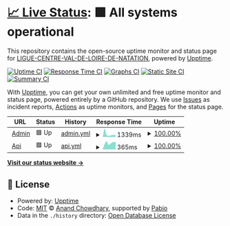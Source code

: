 # [📈 Live Status](https://LIGUE-CENTRE-VAL-DE-LOIRE-DE-NATATION.github.io/swimo-upptime): <!--live status--> **🟩 All systems operational**

This repository contains the open-source uptime monitor and status page for [LIGUE-CENTRE-VAL-DE-LOIRE-DE-NATATION](https://LIGUE-CENTRE-VAL-DE-LOIRE-DE-NATATION.github.io/swimo-upptime), powered by [Upptime](https://github.com/upptime/upptime).

[![Uptime CI](https://github.com/LIGUE-CENTRE-VAL-DE-LOIRE-DE-NATATION/swimo-upptime/workflows/Uptime%20CI/badge.svg)](https://github.com/LIGUE-CENTRE-VAL-DE-LOIRE-DE-NATATION/swimo-upptime/actions?query=workflow%3A%22Uptime+CI%22)
[![Response Time CI](https://github.com/LIGUE-CENTRE-VAL-DE-LOIRE-DE-NATATION/swimo-upptime/workflows/Response%20Time%20CI/badge.svg)](https://github.com/LIGUE-CENTRE-VAL-DE-LOIRE-DE-NATATION/swimo-upptime/actions?query=workflow%3A%22Response+Time+CI%22)
[![Graphs CI](https://github.com/LIGUE-CENTRE-VAL-DE-LOIRE-DE-NATATION/swimo-upptime/workflows/Graphs%20CI/badge.svg)](https://github.com/LIGUE-CENTRE-VAL-DE-LOIRE-DE-NATATION/swimo-upptime/actions?query=workflow%3A%22Graphs+CI%22)
[![Static Site CI](https://github.com/LIGUE-CENTRE-VAL-DE-LOIRE-DE-NATATION/swimo-upptime/workflows/Static%20Site%20CI/badge.svg)](https://github.com/LIGUE-CENTRE-VAL-DE-LOIRE-DE-NATATION/swimo-upptime/actions?query=workflow%3A%22Static+Site+CI%22)
[![Summary CI](https://github.com/LIGUE-CENTRE-VAL-DE-LOIRE-DE-NATATION/swimo-upptime/workflows/Summary%20CI/badge.svg)](https://github.com/LIGUE-CENTRE-VAL-DE-LOIRE-DE-NATATION/swimo-upptime/actions?query=workflow%3A%22Summary+CI%22)

With [Upptime](https://upptime.js.org), you can get your own unlimited and free uptime monitor and status page, powered entirely by a GitHub repository. We use [Issues](https://github.com/LIGUE-CENTRE-VAL-DE-LOIRE-DE-NATATION/swimo-upptime/issues) as incident reports, [Actions](https://github.com/LIGUE-CENTRE-VAL-DE-LOIRE-DE-NATATION/swimo-upptime/actions) as uptime monitors, and [Pages](https://LIGUE-CENTRE-VAL-DE-LOIRE-DE-NATATION.github.io/swimo-upptime) for the status page.

<!--start: status pages-->
<!-- This summary is generated by Upptime (https://github.com/upptime/upptime) -->
<!-- Do not edit this manually, your changes will be overwritten -->
<!-- prettier-ignore -->
| URL | Status | History | Response Time | Uptime |
| --- | ------ | ------- | ------------- | ------ |
| <img alt="" src="https://icons.duckduckgo.com/ip3/swimo-v2.natation-cvl.fr.ico" height="13"> [Admin](https://swimo-v2.natation-cvl.fr/) | 🟩 Up | [admin.yml](https://github.com/LIGUE-CENTRE-VAL-DE-LOIRE-DE-NATATION/swimo-upptime/commits/HEAD/history/admin.yml) | <details><summary><img alt="Response time graph" src="./graphs/admin/response-time-week.png" height="20"> 1339ms</summary><br><a href="https://LIGUE-CENTRE-VAL-DE-LOIRE-DE-NATATION.github.io/swimo-upptime/history/admin"><img alt="Response time 1084" src="https://img.shields.io/endpoint?url=https%3A%2F%2Fraw.githubusercontent.com%2FLIGUE-CENTRE-VAL-DE-LOIRE-DE-NATATION%2Fswimo-upptime%2FHEAD%2Fapi%2Fadmin%2Fresponse-time.json"></a><br><a href="https://LIGUE-CENTRE-VAL-DE-LOIRE-DE-NATATION.github.io/swimo-upptime/history/admin"><img alt="24-hour response time 957" src="https://img.shields.io/endpoint?url=https%3A%2F%2Fraw.githubusercontent.com%2FLIGUE-CENTRE-VAL-DE-LOIRE-DE-NATATION%2Fswimo-upptime%2FHEAD%2Fapi%2Fadmin%2Fresponse-time-day.json"></a><br><a href="https://LIGUE-CENTRE-VAL-DE-LOIRE-DE-NATATION.github.io/swimo-upptime/history/admin"><img alt="7-day response time 1339" src="https://img.shields.io/endpoint?url=https%3A%2F%2Fraw.githubusercontent.com%2FLIGUE-CENTRE-VAL-DE-LOIRE-DE-NATATION%2Fswimo-upptime%2FHEAD%2Fapi%2Fadmin%2Fresponse-time-week.json"></a><br><a href="https://LIGUE-CENTRE-VAL-DE-LOIRE-DE-NATATION.github.io/swimo-upptime/history/admin"><img alt="30-day response time 1048" src="https://img.shields.io/endpoint?url=https%3A%2F%2Fraw.githubusercontent.com%2FLIGUE-CENTRE-VAL-DE-LOIRE-DE-NATATION%2Fswimo-upptime%2FHEAD%2Fapi%2Fadmin%2Fresponse-time-month.json"></a><br><a href="https://LIGUE-CENTRE-VAL-DE-LOIRE-DE-NATATION.github.io/swimo-upptime/history/admin"><img alt="1-year response time 1084" src="https://img.shields.io/endpoint?url=https%3A%2F%2Fraw.githubusercontent.com%2FLIGUE-CENTRE-VAL-DE-LOIRE-DE-NATATION%2Fswimo-upptime%2FHEAD%2Fapi%2Fadmin%2Fresponse-time-year.json"></a></details> | <details><summary><a href="https://LIGUE-CENTRE-VAL-DE-LOIRE-DE-NATATION.github.io/swimo-upptime/history/admin">100.00%</a></summary><a href="https://LIGUE-CENTRE-VAL-DE-LOIRE-DE-NATATION.github.io/swimo-upptime/history/admin"><img alt="All-time uptime 99.95%" src="https://img.shields.io/endpoint?url=https%3A%2F%2Fraw.githubusercontent.com%2FLIGUE-CENTRE-VAL-DE-LOIRE-DE-NATATION%2Fswimo-upptime%2FHEAD%2Fapi%2Fadmin%2Fuptime.json"></a><br><a href="https://LIGUE-CENTRE-VAL-DE-LOIRE-DE-NATATION.github.io/swimo-upptime/history/admin"><img alt="24-hour uptime 100.00%" src="https://img.shields.io/endpoint?url=https%3A%2F%2Fraw.githubusercontent.com%2FLIGUE-CENTRE-VAL-DE-LOIRE-DE-NATATION%2Fswimo-upptime%2FHEAD%2Fapi%2Fadmin%2Fuptime-day.json"></a><br><a href="https://LIGUE-CENTRE-VAL-DE-LOIRE-DE-NATATION.github.io/swimo-upptime/history/admin"><img alt="7-day uptime 100.00%" src="https://img.shields.io/endpoint?url=https%3A%2F%2Fraw.githubusercontent.com%2FLIGUE-CENTRE-VAL-DE-LOIRE-DE-NATATION%2Fswimo-upptime%2FHEAD%2Fapi%2Fadmin%2Fuptime-week.json"></a><br><a href="https://LIGUE-CENTRE-VAL-DE-LOIRE-DE-NATATION.github.io/swimo-upptime/history/admin"><img alt="30-day uptime 100.00%" src="https://img.shields.io/endpoint?url=https%3A%2F%2Fraw.githubusercontent.com%2FLIGUE-CENTRE-VAL-DE-LOIRE-DE-NATATION%2Fswimo-upptime%2FHEAD%2Fapi%2Fadmin%2Fuptime-month.json"></a><br><a href="https://LIGUE-CENTRE-VAL-DE-LOIRE-DE-NATATION.github.io/swimo-upptime/history/admin"><img alt="1-year uptime 99.95%" src="https://img.shields.io/endpoint?url=https%3A%2F%2Fraw.githubusercontent.com%2FLIGUE-CENTRE-VAL-DE-LOIRE-DE-NATATION%2Fswimo-upptime%2FHEAD%2Fapi%2Fadmin%2Fuptime-year.json"></a></details>
| <img alt="" src="https://icons.duckduckgo.com/ip3/swimo-v2.natation-cvl.fr.ico" height="13"> [Api](https://swimo-v2.natation-cvl.fr/api/articles?page=1) | 🟩 Up | [api.yml](https://github.com/LIGUE-CENTRE-VAL-DE-LOIRE-DE-NATATION/swimo-upptime/commits/HEAD/history/api.yml) | <details><summary><img alt="Response time graph" src="./graphs/api/response-time-week.png" height="20"> 365ms</summary><br><a href="https://LIGUE-CENTRE-VAL-DE-LOIRE-DE-NATATION.github.io/swimo-upptime/history/api"><img alt="Response time 349" src="https://img.shields.io/endpoint?url=https%3A%2F%2Fraw.githubusercontent.com%2FLIGUE-CENTRE-VAL-DE-LOIRE-DE-NATATION%2Fswimo-upptime%2FHEAD%2Fapi%2Fapi%2Fresponse-time.json"></a><br><a href="https://LIGUE-CENTRE-VAL-DE-LOIRE-DE-NATATION.github.io/swimo-upptime/history/api"><img alt="24-hour response time 408" src="https://img.shields.io/endpoint?url=https%3A%2F%2Fraw.githubusercontent.com%2FLIGUE-CENTRE-VAL-DE-LOIRE-DE-NATATION%2Fswimo-upptime%2FHEAD%2Fapi%2Fapi%2Fresponse-time-day.json"></a><br><a href="https://LIGUE-CENTRE-VAL-DE-LOIRE-DE-NATATION.github.io/swimo-upptime/history/api"><img alt="7-day response time 365" src="https://img.shields.io/endpoint?url=https%3A%2F%2Fraw.githubusercontent.com%2FLIGUE-CENTRE-VAL-DE-LOIRE-DE-NATATION%2Fswimo-upptime%2FHEAD%2Fapi%2Fapi%2Fresponse-time-week.json"></a><br><a href="https://LIGUE-CENTRE-VAL-DE-LOIRE-DE-NATATION.github.io/swimo-upptime/history/api"><img alt="30-day response time 346" src="https://img.shields.io/endpoint?url=https%3A%2F%2Fraw.githubusercontent.com%2FLIGUE-CENTRE-VAL-DE-LOIRE-DE-NATATION%2Fswimo-upptime%2FHEAD%2Fapi%2Fapi%2Fresponse-time-month.json"></a><br><a href="https://LIGUE-CENTRE-VAL-DE-LOIRE-DE-NATATION.github.io/swimo-upptime/history/api"><img alt="1-year response time 349" src="https://img.shields.io/endpoint?url=https%3A%2F%2Fraw.githubusercontent.com%2FLIGUE-CENTRE-VAL-DE-LOIRE-DE-NATATION%2Fswimo-upptime%2FHEAD%2Fapi%2Fapi%2Fresponse-time-year.json"></a></details> | <details><summary><a href="https://LIGUE-CENTRE-VAL-DE-LOIRE-DE-NATATION.github.io/swimo-upptime/history/api">100.00%</a></summary><a href="https://LIGUE-CENTRE-VAL-DE-LOIRE-DE-NATATION.github.io/swimo-upptime/history/api"><img alt="All-time uptime 99.98%" src="https://img.shields.io/endpoint?url=https%3A%2F%2Fraw.githubusercontent.com%2FLIGUE-CENTRE-VAL-DE-LOIRE-DE-NATATION%2Fswimo-upptime%2FHEAD%2Fapi%2Fapi%2Fuptime.json"></a><br><a href="https://LIGUE-CENTRE-VAL-DE-LOIRE-DE-NATATION.github.io/swimo-upptime/history/api"><img alt="24-hour uptime 100.00%" src="https://img.shields.io/endpoint?url=https%3A%2F%2Fraw.githubusercontent.com%2FLIGUE-CENTRE-VAL-DE-LOIRE-DE-NATATION%2Fswimo-upptime%2FHEAD%2Fapi%2Fapi%2Fuptime-day.json"></a><br><a href="https://LIGUE-CENTRE-VAL-DE-LOIRE-DE-NATATION.github.io/swimo-upptime/history/api"><img alt="7-day uptime 100.00%" src="https://img.shields.io/endpoint?url=https%3A%2F%2Fraw.githubusercontent.com%2FLIGUE-CENTRE-VAL-DE-LOIRE-DE-NATATION%2Fswimo-upptime%2FHEAD%2Fapi%2Fapi%2Fuptime-week.json"></a><br><a href="https://LIGUE-CENTRE-VAL-DE-LOIRE-DE-NATATION.github.io/swimo-upptime/history/api"><img alt="30-day uptime 100.00%" src="https://img.shields.io/endpoint?url=https%3A%2F%2Fraw.githubusercontent.com%2FLIGUE-CENTRE-VAL-DE-LOIRE-DE-NATATION%2Fswimo-upptime%2FHEAD%2Fapi%2Fapi%2Fuptime-month.json"></a><br><a href="https://LIGUE-CENTRE-VAL-DE-LOIRE-DE-NATATION.github.io/swimo-upptime/history/api"><img alt="1-year uptime 99.98%" src="https://img.shields.io/endpoint?url=https%3A%2F%2Fraw.githubusercontent.com%2FLIGUE-CENTRE-VAL-DE-LOIRE-DE-NATATION%2Fswimo-upptime%2FHEAD%2Fapi%2Fapi%2Fuptime-year.json"></a></details>

<!--end: status pages-->

[**Visit our status website →**](https://LIGUE-CENTRE-VAL-DE-LOIRE-DE-NATATION.github.io/swimo-upptime)

## 📄 License

- Powered by: [Upptime](https://github.com/upptime/upptime)
- Code: [MIT](./LICENSE) © [Anand Chowdhary](https://anandchowdhary.com), supported by [Pabio](https://pabio.com)
- Data in the `./history` directory: [Open Database License](https://opendatacommons.org/licenses/odbl/1-0/)
